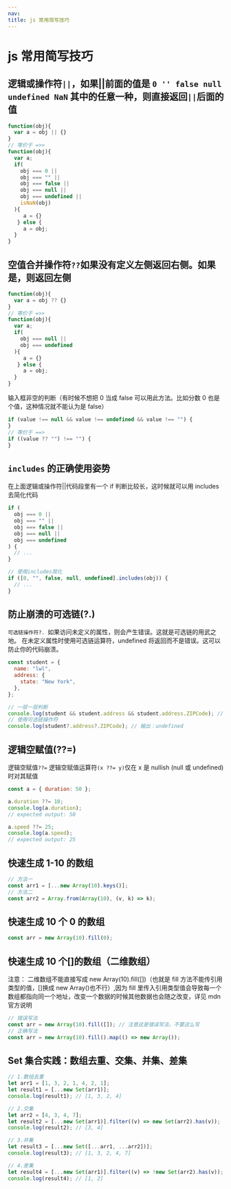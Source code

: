 ```yaml
---
nav:
title: js 常用简写技巧
---
```


# js 常用简写技巧

## 逻辑或操作符`||`，如果||前面的值是 `0 '' false null undefined NaN` 其中的任意一种，则直接返回`||`后面的值

```javascript
function(obj){
  var a = obj || {}
}
// 等价于 =>>
function(obj){
  var a;
  if(
    obj === 0 ||
    obj === "" ||
    obj === false ||
    obj === null ||
    obj === undefined ||
    isNaN(obj)
  ){
     a = {}
   } else {
     a = obj;
  }
}
```

## 空值合并操作符`??`如果没有定义左侧返回右侧。如果是，则返回左侧

```javascript
function(obj){
  var a = obj ?? {}
}
// 等价于 =>>
function(obj){
  var a;
  if(
    obj === null ||
    obj === undefined
  ){
     a = {}
   } else {
     a = obj;
  }
}
```

输入框非空的判断（有时候不想把 0 当成 false 可以用此方法。比如分数 0 也是个值，这种情况就不能认为是 false）

```javascript
if (value !== null && value !== undefined && value !== "") {
}
// 等价于 ==>
if ((value ?? "") !== "") {
}
```

## `includes` 的正确使用姿势

在上面逻辑或操作符||代码段里有一个 if 判断比较长，这时候就可以用 includes 去简化代码

```javascript
if (
  obj === 0 ||
  obj === "" ||
  obj === false ||
  obj === null ||
  obj === undefined
) {
  // ...
}

// 使用includes简化
if ([0, "", false, null, undefined].includes(obj)) {
  // ...
}
```

## 防止崩溃的可选链(?.)

`可选链操作符?. `如果访问未定义的属性，则会产生错误。这就是可选链的用武之地。 在未定义属性时使用可选链运算符，undefined 将返回而不是错误。这可以防止你的代码崩溃。

```javascript
const student = {
  name: "lwl",
  address: {
    state: "New York",
  },
};

// 一层一层判断
console.log(student && student.address && student.address.ZIPCode); // 输出：undefined
// 使用可选链操作符
console.log(student?.address?.ZIPCode); // 输出：undefined
```

## 逻辑空赋值(??=)

逻辑空赋值`??=` 逻辑空赋值运算符`(x ??= y)`仅在 x 是 nullish (null 或 undefined) 时对其赋值

```javascript
const a = { duration: 50 };

a.duration ??= 10;
console.log(a.duration);
// expected output: 50

a.speed ??= 25;
console.log(a.speed);
// expected output: 25
```

## 快速生成 1-10 的数组

```javascript
// 方法一
const arr1 = [...new Array(10).keys()];
// 方法二
const arr2 = Array.from(Array(10), (v, k) => k);
```

## 快速生成 10 个 0 的数组

```javascript
const arr = new Array(10).fill(0);
```

## 快速生成 10 个[]的数组（二维数组）

注意： 二维数组不能直接写成 new Array(10).fill([])（也就是 fill 方法不能传引用类型的值，[]换成 new Array()也不行）,因为 fill 里传入引用类型值会导致每一个数组都指向同一个地址，改变一个数据的时候其他数据也会随之改变，详见 mdn 官方说明

```javascript
// 错误写法
const arr = new Array(10).fill([]); // 注意这是错误写法，不要这么写
// 正确写法
const arr = new Array(10).fill().map(() => new Array());
```

## Set 集合实践：数组去重、交集、并集、差集

```javascript
// 1.数组去重
let arr1 = [1, 3, 2, 1, 4, 2, 1];
let result1 = [...new Set(arr1)];
console.log(result1); // [1, 3, 2, 4]

// 2.交集
let arr2 = [4, 3, 4, 7];
let result2 = [...new Set(arr1)].filter((v) => new Set(arr2).has(v));
console.log(result2); // [3, 4]

// 3.并集
let result3 = [...new Set([...arr1, ...arr2])];
console.log(result3); // [1, 3, 2, 4, 7]

// 4.差集
let result4 = [...new Set(arr1)].filter((v) => !new Set(arr2).has(v));
console.log(result4); // [1, 2]
```
